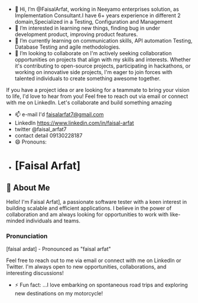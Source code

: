 - 👋 Hi, I’m @FaisalArfat, working in Neeyamo enterprises solution, as Implementation Consultant.I have 6+ years experience in different 2 domain,Specialized in a Testing, Configuration and Management
- 👀 I’m interested in learning new things, finding bug in under development product, improving product features. 
- 🌱 I’m currently learning on communication skills, API automation Testing, Database Testing and agile methodologies. 
- 💞️ I’m looking to collaborate on I'm actively seeking collaboration opportunities on projects that align with my skills and interests. Whether it's contributing to open-source projects, participating in hackathons, or working on innovative side projects, I'm eager to join forces with talented individuals to create something awesome together.

If you have a project idea or are looking for a teammate to bring your vision to life, I'd love to hear from you! Feel free to reach out via email or connect with me on LinkedIn. Let's collaborate and build something amazing
- 📫 e-mail I'd  faisalarfat7@gmail.com
- LinkedIn    https://www.linkedin.com/in/faisal-arfat
- twitter  @faisal_arfat7
- contact detail  09130228187
- 😄 Pronouns: 
- # [Faisal Arfat]

## 👋 About Me

Hello! I'm Faisal Arfat], a passionate software tester with a keen interest in building scalable and efficient applications. I believe in the power of collaboration and am always looking for opportunities to work with like-minded individuals and teams.

### Pronunciation
[faisal ardat] - Pronounced as "faisal arfat"

Feel free to reach out to me via email or connect with me on LinkedIn or Twitter. I'm always open to new opportunities, collaborations, and interesting discussions!

- ⚡ Fun fact: ...I love embarking on spontaneous road trips and exploring new destinations on my motorcycle!
<!---
FaisalArfat/FaisalArfat is a ✨ special ✨ repository because its `README.md` (this file) appears on your GitHub profile.
You can click the Preview link to take a look at your changes.
--->
